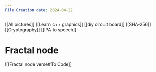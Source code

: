 ```yaml
---
File Creation date: 2024-04-22
---
```

[[All pictures]]
[[Learn c++ graphics]]
[[diy circuit board]]
[[SHA-256]]
[[Cryptography]]
[[IPA to speech]]
# Fractal node
![[Fractal node verse#To Code]]

